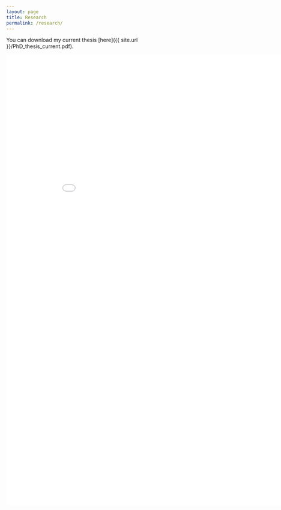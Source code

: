```yaml
---
layout: page
title: Research
permalink: /research/
---
```

You can download my current thesis [here]({{ site.url }}/PhD_thesis_current.pdf).

<embed src="{{ site.url }}/PhD_thesis_current.pdf" type="application/pdf" width="900" height="1200"/>

